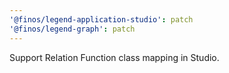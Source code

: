 ```yaml
---
'@finos/legend-application-studio': patch
'@finos/legend-graph': patch
---
```


Support Relation Function class mapping in Studio.
